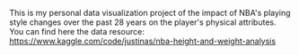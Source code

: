 This is my personal data visualization project of the impact of NBA's playing style changes over the past 28 years on the player's physical attributes. You can find here the data resource: https://www.kaggle.com/code/justinas/nba-height-and-weight-analysis
